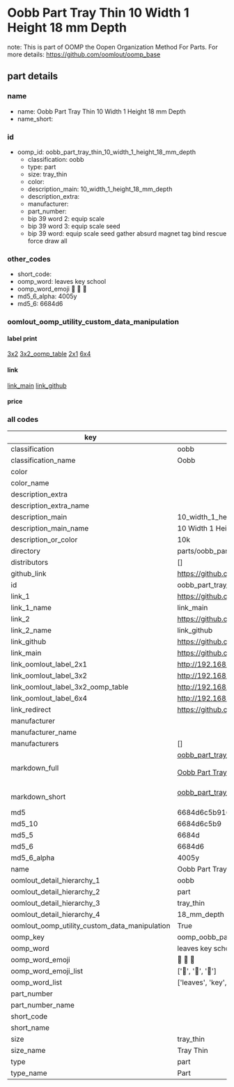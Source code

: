 # Oobb Part Tray Thin 10 Width 1 Height 18 mm Depth  

note: This is part of OOMP the Oopen Organization Method For Parts. For more details: https://github.com/oomlout/oomp_base

##  part details
  







### name
* name: Oobb Part Tray Thin 10 Width 1 Height 18 mm Depth
* name_short: 
### id
* oomp_id: oobb_part_tray_thin_10_width_1_height_18_mm_depth
  * classification: oobb
  * type: part
  * size: tray_thin
  * color: 
  * description_main: 10_width_1_height_18_mm_depth
  * description_extra: 
  * manufacturer: 
  * part_number: 
  * bip 39 word 2: equip scale
  * bip 39 word 3: equip scale seed
  * bip 39 word: equip scale seed gather absurd magnet tag bind rescue force draw all

### other_codes
* short_code: 
* oomp_word: leaves key school
* oomp_word_emoji :leaves: :key: :school:
* md5_6_alpha: 4005y
* md5_6: 6684d6






### oomlout_oomp_utility_custom_data_manipulation
#### label print
[3x2](http://192.168.1.245:1112/?label=oomp%204005y)
[3x2_oomp_table](http://192.168.1.108:1112/?label=oomp%204005y)
[2x1](http://192.168.1.242:1112/?label=oomp%204005y)
[6x4](http://192.168.1.55:1112/?label=oomp%204005y)    

#### link

[link_main](https://github.com/oomlout/oomlout_oomp_version_1_messy/tree/main/parts/oobb_part_tray_thin_10_width_1_height_18_mm_depth) [link_github](https://github.com/oomlout/oomlout_oomp_version_1_messy/tree/main/parts/oobb_part_tray_thin_10_width_1_height_18_mm_depth)                             

#### price







### all codes 
| key | value |  
| --- | --- |  
| classification | oobb |  
| classification_name | Oobb |  
| color |  |  
| color_name |  |  
| description_extra |  |  
| description_extra_name |  |  
| description_main | 10_width_1_height_18_mm_depth |  
| description_main_name | 10 Width 1 Height 18 mm Depth |  
| description_or_color | 10k |  
| directory | parts/oobb_part_tray_thin_10_width_1_height_18_mm_depth |  
| distributors | [] |  
| github_link | https://github.com/oomlout/oomlout_oomp_part_src/tree/main/parts/oobb_part_tray_thin_10_width_1_height_18_mm_depth |  
| id | oobb_part_tray_thin_10_width_1_height_18_mm_depth |  
| link_1 | https://github.com/oomlout/oomlout_oomp_version_1_messy/tree/main/parts/oobb_part_tray_thin_10_width_1_height_18_mm_depth |  
| link_1_name | link_main |  
| link_2 | https://github.com/oomlout/oomlout_oomp_version_1_messy/tree/main/parts/oobb_part_tray_thin_10_width_1_height_18_mm_depth |  
| link_2_name | link_github |  
| link_github | https://github.com/oomlout/oomlout_oomp_version_1_messy/tree/main/parts/oobb_part_tray_thin_10_width_1_height_18_mm_depth |  
| link_main | https://github.com/oomlout/oomlout_oomp_version_1_messy/tree/main/parts/oobb_part_tray_thin_10_width_1_height_18_mm_depth |  
| link_oomlout_label_2x1 | http://192.168.1.242:1112/?label=oomp%204005y |  
| link_oomlout_label_3x2 | http://192.168.1.245:1112/?label=oomp%204005y |  
| link_oomlout_label_3x2_oomp_table | http://192.168.1.108:1112/?label=oomp%204005y |  
| link_oomlout_label_6x4 | http://192.168.1.55:1112/?label=oomp%204005y |  
| link_redirect | https://github.com/oomlout/oomlout_oomp_version_1_messy/tree/main/parts/oobb_part_tray_thin_10_width_1_height_18_mm_depth |  
| manufacturer |  |  
| manufacturer_name |  |  
| manufacturers | [] |  
| markdown_full | [oobb_part_tray_thin_10_width_1_height_18_mm_depth](none)<br>[](none)<br>[Oobb Part Tray Thin 10 Width 1 Height 18 Mm Depth](none)<br><br> |  
| markdown_short | [oobb_part_tray_thin_10_width_1_height_18_mm_depth](none)<br><br> |  
| md5 | 6684d6c5b9165ba61780860785f00261 |  
| md5_10 | 6684d6c5b9 |  
| md5_5 | 6684d |  
| md5_6 | 6684d6 |  
| md5_6_alpha | 4005y |  
| name | Oobb Part Tray Thin 10 Width 1 Height 18 mm Depth |  
| oomlout_detail_hierarchy_1 | oobb |  
| oomlout_detail_hierarchy_2 | part |  
| oomlout_detail_hierarchy_3 | tray_thin |  
| oomlout_detail_hierarchy_4 | 18_mm_depth |  
| oomlout_oomp_utility_custom_data_manipulation | True |  
| oomp_key | oomp_oobb_part_tray_thin_10_width_1_height_18_mm_depth |  
| oomp_word | leaves key school |  
| oomp_word_emoji | :leaves: :key: :school: |  
| oomp_word_emoji_list | [':leaves:', ':key:', ':school:'] |  
| oomp_word_list | ['leaves', 'key', 'school'] |  
| part_number |  |  
| part_number_name |  |  
| short_code |  |  
| short_name |  |  
| size | tray_thin |  
| size_name | Tray Thin |  
| type | part |  
| type_name | Part |  
